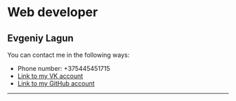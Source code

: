 # Web developer
## Evgeniy Lagun

You can contact me in the following ways:

* Phone number: +375445451715
* [Link to my VK account](https://vk.com/id393664797)
* [Link to my GitHub account](https://github.com/Zheka3001)
***

